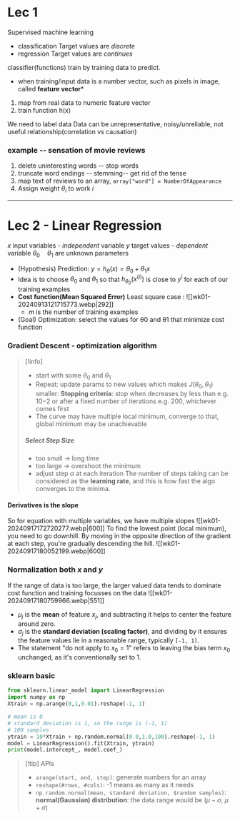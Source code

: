 # Lec 1
Supervised machine learning
- classification
  Target values are *discrete*
- regression 
  Target values are *continues*

classifier(functions) train by training data to predict.
* when training/input data is a number vector, such as pixels in image, called **feature vector***
1. map from real data to numeric feature vector
2. train function h(x)
   
We need to label data
Data can be unrepresentative, noisy/unreliable, not useful relationship(correlation vs causation)

### example -- sensation of movie reviews
1. delete uninteresting words -- stop words
2. truncate word endings -- stemming-- get rid of the tense
3. map text of reviews to an array, `array["word"] = NumberOfAppearance`
4. Assign weight $\theta_{i}$ to work $i$

---
# Lec 2 - Linear Regression
$x$ input variables - *independent* variable
$y$ target values - *dependent* variable
$\theta_{0} \quad \theta_{1}$ are unknown parameters
* (Hypothesis) Prediction: $y = h_{\theta}(x) = \theta_{0} + \theta_{1}x$
* Idea is to choose $\theta_{0}$ and $\theta_{1}$ so that $h_{\theta_{0}}(x^{(i)})$ is close to $y^{i}$ for each of our training examples
* **Cost function(Mean Squared Error)** Least square case :
  ![[wk01-20240913121715773.webp|292]]
  - $m$ is the number of training examples
* (Goal) Optimization: select the values for θ0 and θ1 that minimize cost function

### Gradient Descent - optimization algorithm

>[!info]
>* start with some $\theta_{0}$ and $\theta_{1}$
>* Repeat: update params to new values which makes $J(\theta_{0}, \theta_{1})$ smaller:
>  **Stopping criteria**: stop when decreases by less than e.g. 10−2 or after a fixed number of iterations e.g. 200, whichever comes first
>* The curve may have multiple local minimum, converge to that, global minimum may be unachievable
>##### Select Step Size
>- too small -> long time
>- too large -> overshoot the minimum
>- adjust step $\alpha$ at each iteration
>The number of steps taking can be considered as the **learning rate**, and this is how fast the algo converges to the minima.

#### Derivatives is the slope
So for equation with multiple variables, we have multiple slopes
![[wk01-20240917172720277.webp|600]]
To find the lowest point (local minimum), you need to go downhill. By moving in the opposite direction of the gradient at each step, you're gradually descending the hill.
![[wk01-20240917180052199.webp|600]]

### Normalization both $x$ and $y$
If the range of data is too large, the larger valued data tends to dominate cost function and training focusses on the data
![[wk01-20240917180759966.webp|551]]
- $\mu_j$ is the **mean** of feature $x_{j}$, and subtracting it helps to center the feature around zero.
- $\sigma_j$​ is the **standard deviation (scaling factor)**, and dividing by it ensures the feature values lie in a reasonable range, typically `[-1, 1]`.
- The statement "do not apply to $x_0=1$" refers to leaving the bias term $x_0$ unchanged, as it's conventionally set to 1.

### sklearn basic

```python
from sklearn.linear_model import LinearRegression
import numpy as np
Xtrain = np.arange(0,1,0.01).reshape(-1, 1)

# mean is 0
# standard deviation is 1, so the range is (-1, 1)
# 100 samples
ytrain = 10*Xtrain + np.random.normal(0.0,1.0,100).reshape(-1, 1)
model = LinearRegression().fit(Xtrain, ytrain)
print(model.intercept_, model.coef_)
```

>[!tip] APIs
>* `arange(start, end, step)`: generate numbers for an array
>* `reshape(#rows, #cols)`: -1 means as many as it needs
>* `np.random.normal(mean, standard deviation, $random samples)`: 
>**normal(Gaussian) distribution**: the data range would be ($\mu -\sigma$, $\mu + \sigma$)

















